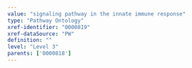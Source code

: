 ```yaml
---
value: "signaling pathway in the innate immune response"
type: "Pathway Ontology"
xref-identifier: "0000819"
xref-dataSource: "PW"
definition: ""
level: "Level 3"
parents: ['0000818']
---
```

